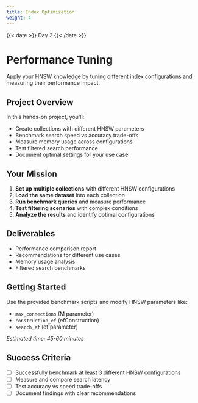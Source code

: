 ```yaml
---
title: Index Optimization
weight: 4
---
```


{{< date >}} Day 2 {{< /date >}}

# Performance Tuning

Apply your HNSW knowledge by tuning different index configurations and measuring their performance impact.

## Project Overview

In this hands-on project, you'll:

- Create collections with different HNSW parameters
- Benchmark search speed vs accuracy trade-offs
- Measure memory usage across configurations
- Test filtered search performance
- Document optimal settings for your use case

## Your Mission

1. **Set up multiple collections** with different HNSW configurations
2. **Load the same dataset** into each collection
3. **Run benchmark queries** and measure performance
4. **Test filtering scenarios** with complex conditions
5. **Analyze the results** and identify optimal configurations

## Deliverables

- Performance comparison report
- Recommendations for different use cases
- Memory usage analysis
- Filtered search benchmarks

## Getting Started

Use the provided benchmark scripts and modify HNSW parameters like:
- `max_connections` (M parameter)
- `construction_ef` (efConstruction)
- `search_ef` (ef parameter)

*Estimated time: 45-60 minutes*

## Success Criteria

- [ ] Successfully benchmark at least 3 different HNSW configurations
- [ ] Measure and compare search latency
- [ ] Test accuracy vs speed trade-offs
- [ ] Document findings with clear recommendations 